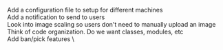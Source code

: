 Add a configuration file to setup for different machines  \
Add a notification to send to users  \
Look into image scaling so users don't need to manually upload an image  \
Think of code organization. Do we want classes, modules, etc  \
Add ban/pick features  \
